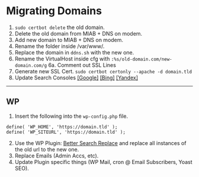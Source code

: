 # Migrating Domains

1. `sudo certbot delete` the old domain.
2. Delete the old domain from MIAB + DNS on modem.
3. Add new domain to MIAB + DNS on modem.
4. Rename the folder inside /var/www/.
5. Replace the domain in `ddns.sh` with the new one.
6. Rename the VirtualHost inside cfg with `:%s/old-domain.com/new-domain.com/g`
6a. Comment out SSL Lines
7. Generate new SSL Cert. `sudo certbot certonly --apache -d domain.tld`
8. Update Search Consoles [[Google]](https://search.google.com/search-console) [[Bing]](https://www.bing.com/webmaster/home/mysites) [[Yandex]](#)

---

## WP

1. Insert the following into the `wp-config.php` file.

```
define( 'WP_HOME', 'https://domain.tld' );
define( 'WP_SITEURL', 'https://domain.tld' );
```

2. Use the WP Plugin: [Better Search Replace](https://wordpress.org/plugins/better-search-replace) and replace all instances of the old url to the new one.
3. Replace Emails (Admin Accs, etc).
4. Update Plugin specific things (WP Mail, cron @ Email Subscribers, Yoast SEO).